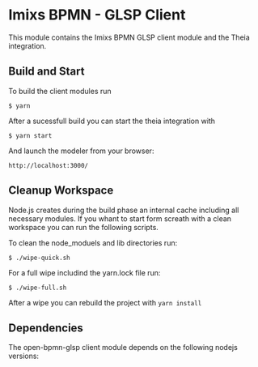 # Imixs BPMN - GLSP Client

This module contains the Imixs BPMN GLSP client module and the Theia integration. 

## Build and Start

To build the client modules run

	$ yarn

After a sucessfull build you can start the theia integration with 

	$ yarn start

And launch the modeler from your browser:

	http://localhost:3000/

## Cleanup Workspace

Node.js creates during the build phase an internal cache including all necessary modules. If you whant to start form screath with a clean workspace you can run the following scripts.

To clean the node_moduels and lib directories run:

	$ ./wipe-quick.sh
	
For a full wipe includind the yarn.lock file run:

	$ ./wipe-full.sh

After a wipe you can rebuild the project with `yarn install`



## Dependencies

The open-bpmn-glsp client module depends on the following nodejs versions:


